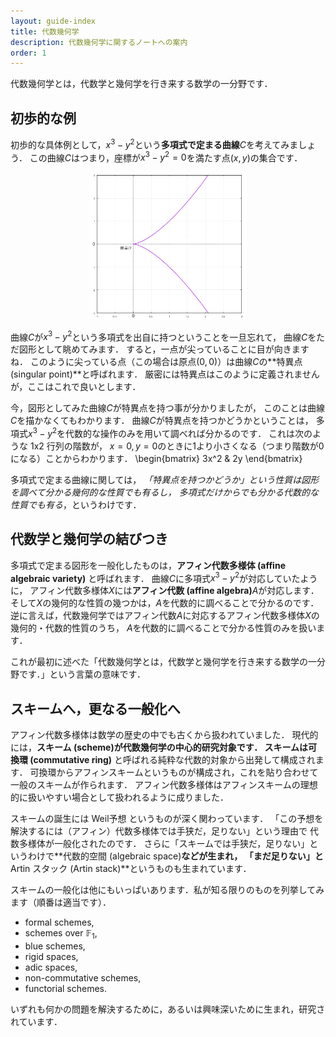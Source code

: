 ```yaml
---
layout: guide-index
title: 代数幾何学
description: 代数幾何学に関するノートへの案内
order: 1
---
```


代数幾何学とは，代数学と幾何学を行き来する数学の一分野です．

## 初歩的な例
初歩的な具体例として，$x^3-y^2$という**多項式で定まる曲線**$C$を考えてみましょう．
この曲線$C$はつまり，座標が$x^3-y^2=0$を満たす点$(x,y)$の集合です．

<div style="text-align: center;">
<img alt="x^3-y^2=0で定まる曲線C, 原点付近の様子" src="/assets/images/cusp-curve.png" width="50%">
</div>

曲線$C$が$x^3-y^2$という多項式を出自に持つということを一旦忘れて，
曲線$C$をただ図形として眺めてみます．
すると，一点が尖っていることに目が向きますね．
このように尖っている点（この場合は原点$(0,0)$）は曲線$C$の**特異点 (singular point)**と呼ばれます．
厳密には特異点はこのように定義されませんが，ここはこれで良いとします．

今，図形としてみた曲線$C$が特異点を持つ事が分かりましたが，
このことは曲線$C$を描かなくてもわかります．
曲線$C$が特異点を持つかどうかということは，
多項式$x^3-y^2$を代数的な操作のみを用いて調べれば分かるのです．
これは次のような 1x2 行列の階数が，
$x=0, y=0$のときに$1$より小さくなる（つまり階数が$0$になる）ことからわかります．
\begin{bmatrix}
    3x^2 & 2y
\end{bmatrix}

多項式で定まる曲線に関しては，
_「特異点を持つかどうか」という性質は図形を調べて分かる幾何的な性質でも有るし，
多項式だけからでも分かる代数的な性質でも有る_，というわけです．

## 代数学と幾何学の結びつき
多項式で定まる図形を一般化したものは，**アフィン代数多様体 (affine algebraic variety)** と呼ばれます．
曲線$C$に多項式$x^3-y^2$が対応していたように，
アフィン代数多様体$X$には**アフィン代数 (affine algebra)**$A$が対応します．
そして$X$の幾何的な性質の幾つかは，$A$を代数的に調べることで分かるのです．
逆に言えば，代数幾何学ではアフィン代数$A$に対応するアフィン代数多様体$X$の幾何的・代数的性質のうち，
$A$を代数的に調べることで分かる性質のみを扱います．

これが最初に述べた「代数幾何学とは，代数学と幾何学を行き来する数学の一分野です．」という言葉の意味です．

## スキームへ，更なる一般化へ
アフィン代数多様体は数学の歴史の中でも古くから扱われていました．
現代的には，**スキーム (scheme)**が代数幾何学の中心的研究対象です．
スキームは**可換環 (commutative ring)** と呼ばれる純粋な代数的対象から出発して構成されます．
可換環からアフィンスキームというものが構成され，これを貼り合わせて一般のスキームが作られます．
アフィン代数多様体はアフィンスキームの理想的に扱いやすい場合として扱われるように成りました．

スキームの誕生には Weil予想 というものが深く関わっています．
「この予想を解決するには（アフィン）代数多様体では手狭だ，足りない」という理由で
代数多様体が一般化されたのです．
さらに「スキームでは手狭だ，足りない」というわけで**代数的空間 (algebraic space)**などが生まれ，
「まだ足りない」と**Artin スタック (Artin stack)**というものも生まれています．

スキームの一般化は他にもいっぱいあります．私が知る限りのものを列挙してみます（順番は適当です）．

- formal schemes,
- schemes over $\mathbb{F}_1$,
- blue schemes,
- rigid spaces,
- adic spaces, 
- non-commutative schemes,
- functorial schemes.

いずれも何かの問題を解決するために，あるいは興味深いために生まれ，研究されています．
